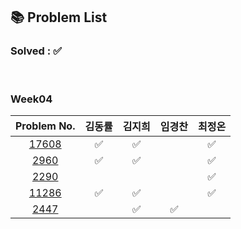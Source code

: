 ## 📚 Problem List 

### Solved : ✅

<br>

### Week04

|Problem No.|김동률|김지희|임경찬|최정온|
|:-----------:|:-----:|:----:|:----:|:----:|
|[17608](https://www.acmicpc.net/problem/17608)|✅|✅|  |✅|
|[2960](https://www.acmicpc.net/problem/2960)|✅|✅|  |✅|
|[2290](https://www.acmicpc.net/problem/2290)|   |  |  |✅|
|[11286](https://www.acmicpc.net/problem/11286)|✅|✅|  |✅|
|[2447](https://www.acmicpc.net/problem/2447)|   | ✅ |✅|   |

